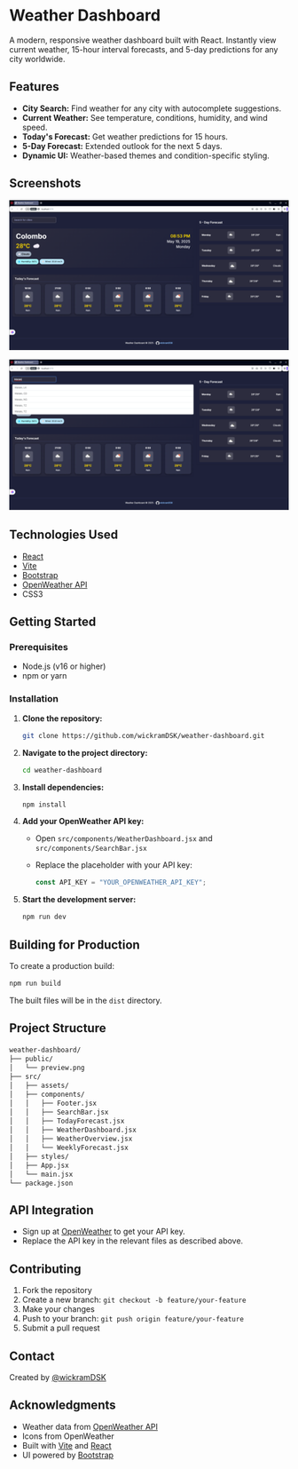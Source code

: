 # Weather Dashboard

A modern, responsive weather dashboard built with React. Instantly view current weather, 15-hour interval forecasts, and 5-day predictions for any city worldwide.

## Features

- **City Search:** Find weather for any city with autocomplete suggestions.
- **Current Weather:** See temperature, conditions, humidity, and wind speed.
- **Today's Forecast:** Get weather predictions for 15 hours.
- **5-Day Forecast:** Extended outlook for the next 5 days.
- **Dynamic UI:** Weather-based themes and condition-specific styling.

## Screenshots

![Home Screen](screenshots/weather_dashboard_main.png)

![Forecast View](screenshots/weather_dashboard_search.png)

## Technologies Used

- [React](https://react.dev/)
- [Vite](https://vitejs.dev/)
- [Bootstrap](https://getbootstrap.com/)
- [OpenWeather API](https://openweathermap.org/api)
- CSS3

## Getting Started

### Prerequisites

- Node.js (v16 or higher)
- npm or yarn

### Installation

1. **Clone the repository:**

   ```bash
   git clone https://github.com/wickramDSK/weather-dashboard.git
   ```

2. **Navigate to the project directory:**

   ```bash
   cd weather-dashboard
   ```

3. **Install dependencies:**

   ```bash
   npm install
   ```

4. **Add your OpenWeather API key:**

   - Open `src/components/WeatherDashboard.jsx` and `src/components/SearchBar.jsx`
   - Replace the placeholder with your API key:

     ```js
     const API_KEY = "YOUR_OPENWEATHER_API_KEY";
     ```

5. **Start the development server:**
   ```bash
   npm run dev
   ```

## Building for Production

To create a production build:

```bash
npm run build
```

The built files will be in the `dist` directory.

## Project Structure

```
weather-dashboard/
├── public/
│   └── preview.png
├── src/
│   ├── assets/
│   ├── components/
│   │   ├── Footer.jsx
│   │   ├── SearchBar.jsx
│   │   ├── TodayForecast.jsx
│   │   ├── WeatherDashboard.jsx
│   │   ├── WeatherOverview.jsx
│   │   └── WeeklyForecast.jsx
│   ├── styles/
│   ├── App.jsx
│   └── main.jsx
└── package.json
```

## API Integration

- Sign up at [OpenWeather](https://openweathermap.org/api) to get your API key.
- Replace the API key in the relevant files as described above.

## Contributing

1. Fork the repository
2. Create a new branch: `git checkout -b feature/your-feature`
3. Make your changes
4. Push to your branch: `git push origin feature/your-feature`
5. Submit a pull request

## Contact

Created by [@wickramDSK](https://github.com/wickramDSK)

## Acknowledgments

- Weather data from [OpenWeather API](https://openweathermap.org/api)
- Icons from OpenWeather
- Built with [Vite](https://vitejs.dev/) and [React](https://react.dev/)
- UI powered by [Bootstrap](https://getbootstrap.com/)
